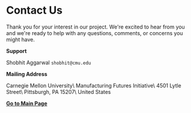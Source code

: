 # Contact Us

Thank you for your interest in our project. We're excited to hear from you and we're ready to help with any questions, comments, or concerns you might have.

**Support**

Shobhit Aggarwal `shobhit@cmu.edu`

**Mailing Address**

Carnegie Mellon University\\
Manufacturing Futures Initiative\\
4501 Lytle Street\\
Pittsburgh, PA 15207\\
United States


[**Go to Main Page**](https://github.com/cmu-mfi/)
